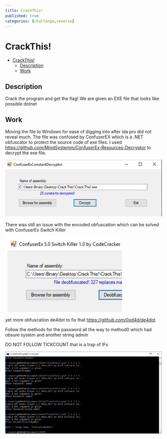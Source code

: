 ```yaml
---
title: CrackThis!
published: true
categories: [challenge,reverse]
---
```

# CrackThis! 
- [CrackThis!](#crackthis)
  - [Description](#description)
  - [Work](#work)
## Description 
Crack the program and get the flag! We are given an EXE file that looks like possible dotnet 

## Work
Moving the file to Windows for ease of digging into after ida pro did not reveal much. The file was confused by ConfuserEX which is a .NET obfuscator to protect the source code of exe files. I used https://github.com/MindSystemm/ConfuserEx-Resources-Decryptor to decrypt the exe file. 

![](/htb_challenge/img/2020-03-04-08-51-27.png)

There was still an issue with the encoded obfuscation which can be solved with ConfuserEx Switch Killer

![](/htb_challenge/img/2020-03-04-08-56-07.png)

yet more obfuscation de4dot to fix that https://github.com/0xd4d/de4dot

Follow the methods for the password all the way to method0 which had obsure system and another string admin

DO NOT FOLLOW TICKCOUNT that is a trap of IFs

![](/htb_challenge/img/2019-02-20-15-32.png)


